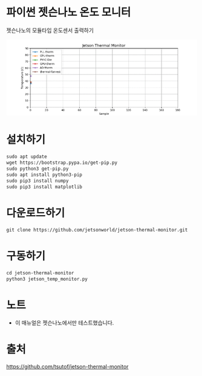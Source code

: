 # 파이썬 젯슨나노 온도 모니터

젯슨나노의 모듈타입 온도센서 출력하기

<img src="./jetson_temp_monitor.gif" alt="Screenshot" title="Screenshot">

# 설치하기
```
sudo apt update
wget https://bootstrap.pypa.io/get-pip.py
sudo python3 get-pip.py
sudo apt install python3-pip
sudo pip3 install numpy
sudo pip3 install matplotlib
```

# 다운로드하기
```
git clone https://github.com/jetsonworld/jetson-thermal-monitor.git
```

# 구동하기
```
cd jetson-thermal-monitor
python3 jetson_temp_monitor.py
```

# 노트
- 이 매뉴얼은 젯슨나노에서만 테스트했습니다.

# 출처
https://github.com/tsutof/jetson-thermal-monitor
